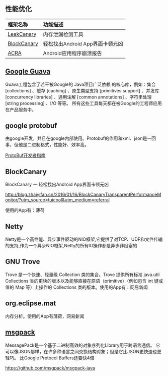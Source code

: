 ## **性能优化**

| 框架名称                                     | 功能描述                  |
| :--------------------------------------- | :-------------------- |
| [LeakCanary](https://github.com/square/leakcanary) | 内存泄漏检测工具              |
| [BlockCanary](http://blog.zhaiyifan.cn/2016/01/16/BlockCanaryTransparentPerformanceMonitor/?utm_source=tuicool&utm_medium=referral) | 轻松找出Android App界面卡顿元凶 |
| [ACRA](https://github.com/ACRA/acra)     | Android应用程序崩溃报告       |

## [Google Guava](https://github.com/google/guava)

Guava工程包含了若干被Google的 Java项目广泛依赖 的核心库，例如：集合 [collections] 、缓存 [caching] 、原生类型支持 [primitives support] 、并发库 [concurrency libraries] 、通用注解 [common annotations] 、字符串处理 [string processing] 、I/O 等等。 所有这些工具每天都在被Google的工程师应用在产品服务中。

## google protobuf

由google开发，并且在google内部使用。Protobuf的作用和xml、json是一回事，但他是二进制格式，性能好、效率高。

[ProtoBuf开发者指南](http://www.cppblog.com/woaidongmao/archive/2009/06/23/88391.html)

## BlockCanary
BlockCanary — 轻松找出Android App界面卡顿元凶

http://blog.zhaiyifan.cn/2016/01/16/BlockCanaryTransparentPerformanceMonitor/?utm_source=tuicool&utm_medium=referral

使用的App有：薄荷

## Netty

Netty是一个高性能、异步事件驱动的NIO框架,它提供了对TCP、UDP和文件传输的支持,作为一个异步NIO框架,Netty的所有IO操作都是异步非阻塞的

## GNU Trove
Trove 是一个快速、轻量级 Collection 类的集合。Trove 提供所有标准 java.util Collections 类的更快的版本以及能够直接在原语（primitive）（例如包含 int 键或值的 Map 等）上操作的 Collections 类的版本。使用的App有：网易新闻

## org.eclipse.mat
内存分析。使用的App有薄荷，网易新闻

## [**msgpack**](http://msgpack.org/)

MessagePack是一个基于二进制高效的对象序列化Library用于跨语言通信。
它可以像JSON那样，在许多种语言之间交换结构对象；但是它比JSON更快速也更轻巧。 比Google Protocol Buffers还要快4倍

https://github.com/msgpack/msgpack-java
